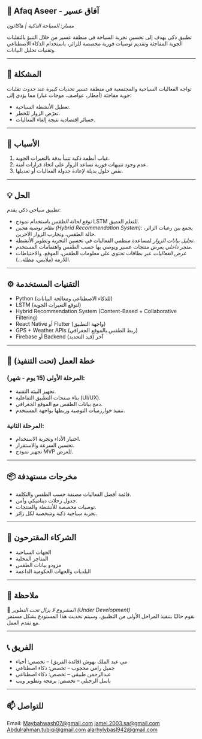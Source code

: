 ## 🌄 Afaq Aseer - آفاق عسير

*مسار: السياحة الذكية | هاكاثون*

تطبيق ذكي يهدف إلى تحسين تجربة السياحة في منطقة عسير من خلال التنبؤ بالتقلبات الجوية المفاجئة وتقديم توصيات فورية مخصصة للزائر، باستخدام الذكاء الاصطناعي وتقنيات تحليل البيانات.

---

## 🚩 المشكلة

تواجه الفعاليات السياحية والمجتمعية في منطقة عسير تحديات كبيرة عند حدوث تقلبات جوية مفاجئة (أمطار، عواصف، موجات غبار) مما يؤدي إلى:
- تعطيل الأنشطة السياحية.
- تعرّض الزوار للخطر.
- خسائر اقتصادية نتيجة إلغاء الفعاليات.

---

## 🎯 الأسباب

1. غياب أنظمة ذكية تتنبأ بدقة بالتغيرات الجوية.
2. عدم وجود تنبيهات فورية تساعد الزوار على اتخاذ قرارات آمنة.
3. نقص حلول بديلة لإعادة جدولة الفعاليات أو تعديلها.

---

## 💡 الحل

تطبيق سياحي ذكي يقدم:
- *توقع لحالة الطقس* باستخدام نموذج LSTM للتعلم العميق.
- *نظام توصية هجين (Hybrid Recommendation System):* يجمع بين رغبات الزائر، حالة الطقس، وتجارب الزوار الآخرين.
- *تحليل بيانات الزوار* لمساعدة منظمي الفعاليات في تحسين التجربة وتطوير الأنشطة.
- *متجر داخلي* يعرض منتجات عسير ويوصي بها حسب الطقس واهتمامات المستخدم.
- *عرض الفعاليات* عبر بطاقات تحتوي على معلومات الطقس، الموقع، والاحتياطات اللازمة (ملابس، مظلة...).

---

## ⚙️ التقنيات المستخدمة

- Python (للذكاء الاصطناعي ومعالجة البيانات)
- LSTM (لتوقع التغيرات الجوية)
- Hybrid Recommendation System (Content-Based + Collaborative Filtering)
- React Native أو Flutter (واجهة التطبيق)
- GPS + Weather APIs (ربط الطقس بالموقع الجغرافي)
- Firebase أو Backend آخر (قيد التحديد)

---

## 📆 خطة العمل (تحت التنفيذ)

### المرحلة الأولى (15 يوم - شهر):
- تجهيز البيئة التقنية.
- بناء صفحات التطبيق التفاعلية (UI/UX).
- دمج بيانات الطقس مع الموقع الجغرافي.
- تنفيذ خوارزميات التوصية وربطها بواجهة المستخدم.

### المرحلة الثانية:
- اختبار الأداء وتجربة الاستخدام.
- تحسين السرعة والاستقرار.
- تجهيز نموذج MVP للعرض.

---

## 📦 مخرجات مستهدفة

- قائمة أفضل الفعاليات مصنفة حسب الطقس والتكلفة.
- جدول رحلات ديناميكي وآمن.
- توصيات مخصصة للأنشطة والمنتجات.
- تجربة سياحية ذكية وشخصية لكل زائر.

---

## 🤝 الشركاء المقترحون

- الجهات السياحية
- المتاجر المحلية
- مزودو بيانات الطقس
- البلديات والجهات الحكومية الداعمة

---

## 📌 ملاحظة

🚧 *المشروع لا يزال تحت التطوير (Under Development)*  
نقوم حاليًا بتنفيذ المراحل الأولى من التطبيق، وسيتم تحديث هذا المستودع بشكل مستمر مع تقدم العمل.

---

## 📞 الفريق

- مي عبد الملك بهوش (قائدة الفريق) – تخصص: أحياء
- جميل رامي محجوب – تخصص: ذكاء اصطناعي
- عبدالرحمن طبيقي – تخصص: ذكاء اصطناعي
- باسل الرحيلي – تخصص: برمجة وتطوير ويب

---

## 📫 للتواصل

Email:
Maybahwash07@gmail.com
jamel.2003.sa@gmail.com
Abdulrahman.tubiqi@gmail.com
alarhylybasl942@gmail.com
